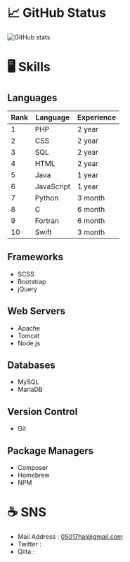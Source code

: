 <!--
Here are some ideas to get you started:

- 🔭 I’m currently working on ...
- 🌱 I’m currently learning ...
- 👯 I’m looking to collaborate on ...
- 🤔 I’m looking for help with ...
- 💬 Ask me about ...
- 📫 How to reach me: ...
- 😄 Pronouns: ...
- ⚡ Fun fact: ...
-->
<!-- 参考：https://qiita.com/zizi4n5/items/f8076cb25bbf64a9bc1c -->

# 📈 GitHub Status
![GitHub stats](https://github-readme-stats.vercel.app/api?username=brftb&count_private=true&show_icons=true&theme=algolia)
<!-- &bg_color=90,7F8DDD,2E3846&title_color=fff&text_color=fff -->


# 🖥 Skills

## Languages

| Rank | Language   | Experience |
| ---- | ---------- | ---------- |
| 1    | PHP        | 2 year     |
| 2    | CSS        | 2 year     |
| 3    | SQL        | 2 year     |
| 4    | HTML       | 2 year     |
| 5    | Java       | 1 year     |
| 6    | JavaScript | 1 year     |
| 7    | Python     | 3 month    |
| 8    | C          | 6 month    |
| 9    | Fortran    | 6 month    |
| 10   | Swift      | 3 month    |

## Frameworks
* SCSS
* Bootstrap
* jQuery

## Web Servers
* Apache
* Tomcat
* Node.js

## Databases
* MySQL
* MariaDB

## Version Control
* Git

## Package Managers
* Composer
* Homebrew
* NPM

# ☕️ SNS
* Mail Address : 05017hal@gmail.com
* Twitter : 
* Qiita : 
